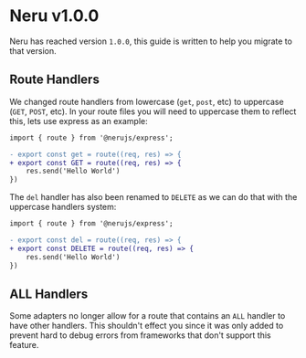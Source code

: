 # Neru v1.0.0

Neru has reached version `1.0.0`, this guide is written to help you migrate to that version.

## Route Handlers

We changed route handlers from lowercase (`get`, `post`, etc) to uppercase (`GET`, `POST`, etc). In your route files you will need to uppercase them to reflect this, lets use express as an example:

```diff
import { route } from '@nerujs/express';

- export const get = route((req, res) => {
+ export const GET = route((req, res) => {
    res.send('Hello World')
})
```

The `del` handler has also been renamed to `DELETE` as we can do that with the uppercase handlers system:

```diff
import { route } from '@nerujs/express';

- export const del = route((req, res) => {
+ export const DELETE = route((req, res) => {
    res.send('Hello World')
})
```

## ALL Handlers

Some adapters no longer allow for a route that contains an `ALL` handler to have other handlers. This shouldn't effect you since it was only added to prevent hard to debug errors from frameworks that don't support this feature.
